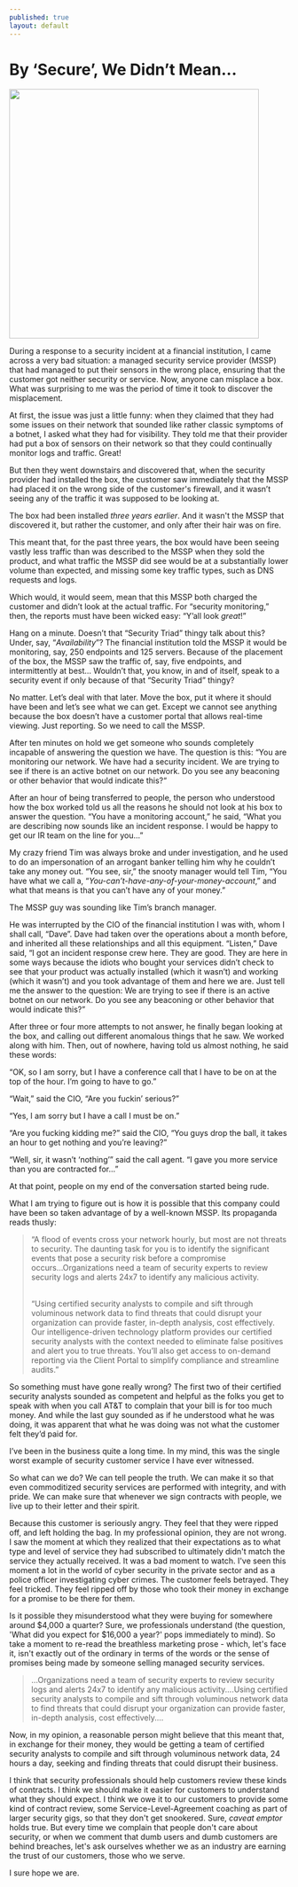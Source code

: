 ```yaml
---
published: true
layout: default
---
```

<h1>By ‘Secure’, We Didn’t Mean...</h1>
<p><img class="right" width="450px" src="http://resources.infosecinstitute.com/wp-content/uploads/it-security-analyst.jpg" /></p>


<p>During a response to a security incident at a financial institution, I came across a very bad situation: a managed security service provider (MSSP) that had managed to put their sensors in the wrong place, ensuring that the customer got neither security or service.  Now, anyone can misplace a box. What was surprising to me was the period of time it took to discover the misplacement.</p>

<p>At first, the issue was just a little funny: when they claimed that they had some issues on their network that sounded like rather classic symptoms of a botnet, I asked what they had for visibility. They told me that their provider had put a box of sensors on their network so that they could continually monitor logs and traffic. Great!</p>

<p>But then they went downstairs and discovered that, when the security provider had installed the box, the customer saw immediately that the MSSP had placed it on the wrong side of the customer's firewall, and it wasn’t seeing any of the traffic it was supposed to be looking at.</p>

<p>The box had been installed <em>three years earlier</em>. And it wasn't the MSSP that discovered it, but rather the customer, and only after their hair was on fire.</p>

<p>This meant that, for the past three years, the box would have been seeing vastly less traffic than was described to the MSSP when they sold the product, and what traffic the MSSP did see would be at a substantially lower volume than expected, and missing some key traffic types, such as DNS requests and logs.</p>

<p>Which would, it would seem, mean that this MSSP both charged the customer and didn’t look at the actual traffic. For “security monitoring,” then, the reports must have been wicked easy: “Y’all look <em>great</em>!”</p>

<p>Hang on a minute. Doesn’t that “Security Triad” thingy talk about this? Under, say, “<em>Availability</em>”? The financial institution told the MSSP it would be monitoring, say, 250 endpoints and 125 servers. Because of the placement of the box, the MSSP saw the traffic of, say, five endpoints, and intermittently at best... Wouldn’t that, you know, in and of itself, speak to a security event if only because of that “Security Triad” thingy?</p>

<p>No matter. Let’s deal with that later. Move the box, put it where it should have been and let’s see what we can get. Except we cannot see anything because the box doesn’t have a customer portal that allows real-time viewing. Just reporting. So we need to call the MSSP. </p>

<p>After ten minutes on hold we get someone who sounds completely incapable of answering the question we have. The question is this: “You are monitoring our network. We have had a security incident. We are trying to see if there is an active botnet on our network. Do you see any beaconing or other behavior that would indicate this?“</p>

<p>After an hour of being transferred to people, the person who understood how the box worked told us all the reasons he should not look at his box to answer the question. “You have a monitoring account,” he said, “What you are describing now sounds like an incident response. I would be happy to get our IR team on the line for you...”</p>

<p>My crazy friend Tim was always broke and under investigation, and he used to do an impersonation of an arrogant banker telling him why he couldn’t take any money out. “You see, sir,” the snooty manager would tell Tim, “You have what we call a, “<em>You-can’t-have-any-of-your-money-account</em>,” and what that means is that you can’t have any of your money.”

<p>The MSSP guy was sounding like Tim’s branch manager.</p>

<p>He was interrupted by the CIO of the financial institution I was with, whom I shall call, “Dave”. Dave had taken over the operations about a month before, and inherited all these relationships and all this equipment. “Listen,” Dave said, “I got an incident response crew here. They are good. They are here in some ways because the idiots who bought your services didn’t check to see that your product was actually installed (which it wasn’t) and working (which it wasn’t) and you took advantage of them and here we are. Just tell me the answer to the question: We are trying to see if there is an active botnet on our network. Do you see any beaconing or other behavior that would indicate this?”</p>

<p>After three or four more attempts to not answer, he finally began looking at the box, and calling out different anomalous things that he saw. We worked along with him. Then, out of nowhere, having told us almost nothing, he said these words:</p>

<p>“OK, so I am sorry, but I have a conference call that I have to be on at the top of the hour. I’m going to have to go.”</p>

<p>“Wait,” said the CIO, “Are you fuckin’ serious?”</p>

<p>“Yes, I am sorry but I have a call I must be on.”</p>

<p>“Are you fucking kidding me?” said the CIO, “You guys drop the ball, it takes an hour to get nothing and you’re leaving?”</p>

<p>“Well, sir, it wasn’t ‘nothing’” said the call agent. “I gave you more service than you are contracted for...”</p>

<p>At that point, people on my end of the conversation started being rude. </p>

<p>What I am trying to figure out is how it is possible that this company could have been so taken advantage of by a well-known MSSP. Its propaganda reads thusly:</p>

<blockquote>“A flood of events cross your network hourly, but most are not threats to security. The daunting task for you is to identify the significant events that pose a security risk before a compromise occurs...Organizations need a team of security experts to review security logs and alerts 24x7 to identify any malicious activity.<br /><br />

“Using certified security analysts to compile and sift through voluminous network data to find threats that could disrupt your organization can provide faster, in-depth analysis, cost effectively. Our intelligence-driven technology platform provides our certified security analysts with the context needed to eliminate false positives and alert you to true threats. You’ll also get access to on-demand reporting via the Client Portal to simplify compliance and streamline audits.” </blockquote>

<p>So something must have gone really wrong? The first two of their certified security analysts sounded as competent and helpful as the folks you get to speak with when you call AT&amp;T to complain that your bill is for too much money. And while the last guy sounded as if he understood what he was doing, it was apparent that what he was doing was not what the customer felt they’d paid for. </p>

<p>I’ve been in the business quite a long time. In my mind, this was the single worst example of security customer service I have ever witnessed.  </p>

<p>So what can we do? We can tell people the truth. We can make it so that even commoditized security services are performed with integrity, and with pride. We can make sure that whenever we sign contracts with people, we live up to their letter and their spirit. </p>

<p>Because this customer is seriously angry. They feel that they were ripped off, and left holding the bag. In my professional opinion, they are not wrong. I saw the moment at which they realized that their expectations as to what type and level of service they had subscribed to ultimately didn't match the service they actually received. It was a bad moment to watch. I've seen this moment a lot in the world of cyber security in the private sector and as a police officer investigating cyber crimes. The customer feels betrayed. They feel tricked. They feel ripped off by those who took their money in exchange for a promise to be there for them.</p>


<p>Is it possible they misunderstood what they were buying for somewhere around $4,000 a quarter? Sure, we professionals understand (the question, 'What did you expect for $16,000 a year?' pops immediately to mind). So take a moment to re-read the breathless marketing prose - which, let's face it, isn't exactly out of the ordinary in terms of the words or the sense of promises being made by someone selling managed security services.</p>

<blockquote>...Organizations need a team of security experts to review security logs and alerts 24x7 to identify any malicious activity....Using certified security analysts to compile and sift through voluminous network data to find threats that could disrupt your organization can provide faster, in-depth analysis, cost effectively....</blockquote>

<p>Now, in my opinion, a reasonable person might believe that this meant that, in exchange for their money, they would be getting a team of certified security analysts to compile and sift through voluminous network data, 24 hours a day, seeking and finding threats that could disrupt their business. </p>

<p>I think that security professionals should help customers review these kinds of contracts. I think we should make it easier for customers to understand what they should expect. I think we owe it to our customers to provide some kind of contract review, some Service-Level-Agreement coaching as part of larger security gigs, so that they don't get snookered. Sure, <em>caveat emptor</em> holds true. But every time we complain that people don't care about security, or when we comment that dumb users and dumb customers are behind breaches, let's ask ourselves whether we as an industry are earning the trust of our customers, those who we serve.</p>

<p>I sure hope we are. </p>


